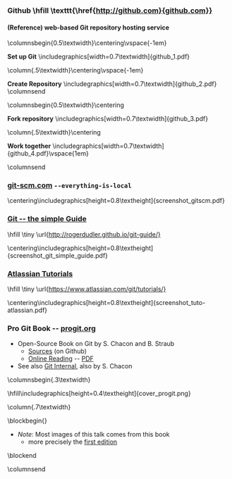
### Github \hfill \texttt{\href{http://github.com}{github.com}} ###

#### (Reference) web-based Git repository hosting service ####

\columnsbegin{0.5\textwidth}\centering\vspace{-1em}

**Set up Git**
\includegraphics[width=0.7\textwidth]{github_1.pdf}

\column{.5\textwidth}\centering\vspace{-1em}

**Create Repository**
\includegraphics[width=0.7\textwidth]{github_2.pdf}
\columnsend

\columnsbegin{0.5\textwidth}\centering

**Fork repository**
\includegraphics[width=0.7\textwidth]{github_3.pdf}

\column{.5\textwidth}\centering

**Work together**
\includegraphics[width=0.7\textwidth]{github_4.pdf}\vspace{1em}

\columnsend



### [git-scm.com](https://git-scm.com/) `--everything-is-local` ###

\centering\includegraphics[height=0.8\textheight]{screenshot_gitscm.pdf}

<!--
### [gitref.org](http://gitref.org/) ###

\centering\includegraphics[height=0.8\textheight]{screenshot_gitref.pdf}
-->

### [Git -- the simple Guide](http://rogerdudler.github.io/git-guide/) ###

\hfill \tiny \url{http://rogerdudler.github.io/git-guide/}

\centering\includegraphics[height=0.8\textheight]{screenshot_git_simple_guide.pdf}

### [Atlassian Tutorials](https://www.atlassian.com/git/tutorials/)

\hfill \tiny \url{https://www.atlassian.com/git/tutorials/}

\centering\includegraphics[height=0.8\textheight]{screenshot_tuto-atlassian.pdf}


### Pro Git Book -- [progit.org](https://progit.org/) ###

* Open-Source Book on Git by S. Chacon and B. Straub
    - [Sources](https://github.com/progit/progit2) (on Github)
    - [Online Reading](http://git-scm.com/book/en/v2) -- [PDF](https://progit2.s3.amazonaws.com/en/2015-05-31-24e8b/progit-en.519.pdf)
* See also [Git Internal](http://opcode.org/peepcode-git.pdf), also by S. Chacon

\columnsbegin{.3\textwidth}

\hfill\includegraphics[height=0.4\textheight]{cover_progit.png}

\column{.7\textwidth}

\blockbegin{}

* _Note_: Most images of this talk comes from this book
    - more precisely the [first edition](https://github.com/progit/progit/)

\blockend

\columnsend










